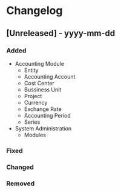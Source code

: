 # Changelog

## [Unreleased] - yyyy-mm-dd

### Added

- Accounting Module
  - Entity
  - Accounting Account
  - Cost Center
  - Bussiness Unit
  - Project
  - Currency
  - Exchange Rate
  - Accounting Period
  - Series
- System Administration
  - Modules

### Fixed

### Changed

### Removed
